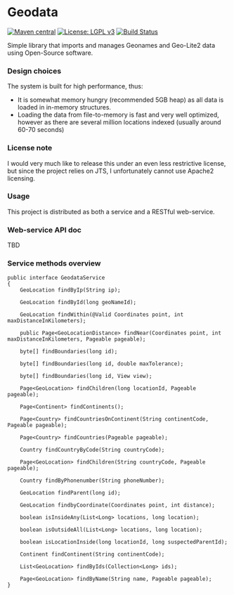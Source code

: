 Geodata
=========================
[![Maven central](https://maven-badges.herokuapp.com/maven-central/com.ethlo.geodata/geodata/badge.svg)](http://repo1.maven.org/maven2/com/ethlo/geodata/)
[![License: LGPL v3](https://img.shields.io/badge/License-LGPL%20v3-blue.svg)](https://www.gnu.org/licenses/lgpl-3.0)
[![Build Status](https://travis-ci.org/ethlo/geodata.svg?branch=master)](https://travis-ci.org/ethlo/geodata)

Simple library that imports and manages Geonames and Geo-Lite2 data using Open-Source software. 

### Design choices
The system is built for high performance, thus:
* It is somewhat memory hungry (recommended 5GB heap) as all data is loaded in in-memory structures. 
* Loading the data from file-to-memory is fast and very well optimized, however as there are several million locations indexed (usually around 60-70 seconds)

### License note
I would very much like to release this under an even less restrictive license, but since the project relies on JTS, I unfortunately cannot use Apache2 licensing.

### Usage
This project is distributed as both a service and a RESTful web-service.

### Web-service API doc
TBD

### Service methods overview
```
public interface GeodataService
{
    GeoLocation findByIp(String ip);

    GeoLocation findById(long geoNameId);

    GeoLocation findWithin(@Valid Coordinates point, int maxDistanceInKilometers);

    public Page<GeoLocationDistance> findNear(Coordinates point, int maxDistanceInKilometers, Pageable pageable);

    byte[] findBoundaries(long id);
    
    byte[] findBoundaries(long id, double maxTolerance);
    
    byte[] findBoundaries(long id, View view);

    Page<GeoLocation> findChildren(long locationId, Pageable pageable);

    Page<Continent> findContinents();

    Page<Country> findCountriesOnContinent(String continentCode, Pageable pageable);
    
    Page<Country> findCountries(Pageable pageable);

    Country findCountryByCode(String countryCode);

    Page<GeoLocation> findChildren(String countryCode, Pageable pageable);

    Country findByPhonenumber(String phoneNumber);

    GeoLocation findParent(long id);
    
    GeoLocation findbyCoordinate(Coordinates point, int distance); 

    boolean isInsideAny(List<Long> locations, long location);

    boolean isOutsideAll(List<Long> locations, long location);

    boolean isLocationInside(long locationId, long suspectedParentId);

    Continent findContinent(String continentCode);

    List<GeoLocation> findByIds(Collection<Long> ids);
    
    Page<GeoLocation> findByName(String name, Pageable pageable);
}
```
